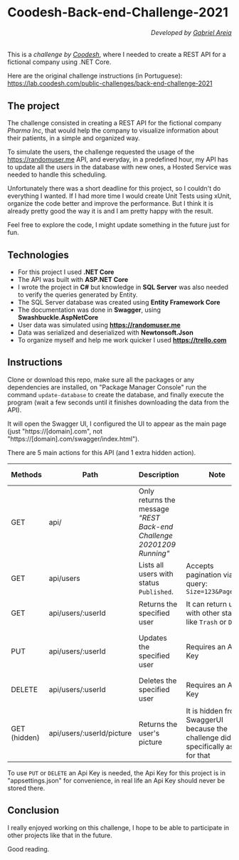 # Coodesh-Back-end-Challenge-2021
###### <p align="right">Developed by [Gabriel Areia](https://github.com/gabrielareia)</p>
This is a *challenge by [Coodesh](https://coodesh.com)*, where I needed to create a REST API for a fictional company using .NET Core.

Here are the original challenge instructions (in Portuguese): https://lab.coodesh.com/public-challenges/back-end-challenge-2021

## The project
The challenge consisted in creating a REST API for the fictional company *Pharma Inc*, that would help the company to visualize information about their patients, in a simple and organized way. 

To simulate the users, the challenge requested the usage of the https://randomuser.me API, and everyday, in a predefined hour, my API has to update all the users in the database with new ones, a Hosted Service was needed to handle this scheduling.

Unfortunately there was a short deadline for this project, so I couldn't do everything I wanted. If I had more time I would create Unit Tests using xUnit, organize the code better and improve the performance. But I think it is already pretty good the way it is and I am pretty happy with the result. 

Feel free to explore the code, I might update something in the future just for fun.

## Technologies
- For this project I used **.NET Core**
- The API was built with **ASP.NET Core**
- I wrote the project in **C#** but knowledge in **SQL Server** was also needed to verify the queries generated by Entity.
- The SQL Server database was created using **Entity Framework Core**
- The documentation was done in **Swagger**, using **Swashbuckle.AspNetCore**
- User data was simulated using **https://randomuser.me**
- Data was serialized and deserialized with **Newtonsoft.Json**
- To organize myself and help me work quicker I used **https://trello.com**

## Instructions
Clone or download this repo, make sure all the packages or any dependencies are installed, on "Package Manager Console" run the command ```update-database``` to create the database, and finally execute the program (wait a few seconds until it finishes downloading the data from the API).

It will open the Swagger UI, I configured the UI to appear as the main page (just "https://[domain].com", not "https://[domain].com/swagger/index.html").

There are 5 main actions for this API (and 1 extra hidden action).

| Methods | Path                | Description | Note | Status Code
| --------|-------------        | -----   | ------- | ----
| GET     | api/                |   Only returns the message _*"REST Back-end Challenge 20201209 Running"*_ | | <p align="center">```200```</p>
| GET     | api/users           |   Lists all users with status ```Published```. | Accepts pagination via query: <br>```Size=123&Page=456``` | <p align="center">```200``` ```404``` </p>
| GET     | api/users/:userId   |   Returns the specified user | It can return users with other status, like ```Trash``` or ```Draft``` | <p align="center">```200``` ```404```</p>
| PUT     | api/users/:userId   |   Updates the specified user | Requires an Api Key | <p align="center">```200``` ```404``` ```400``` ```500```</p>
| DELETE  | api/users/:userId   |   Deletes the specified user | Requires an Api Key | <p align="center">```204``` ```404```</p>
| GET (hidden)     | api/users/:userId/picture           |   Returns the user's picture | It is hidden from SwaggerUI because the challenge didn't specifically ask for that | <p align="center">```200``` ```404```</p>

To use ```PUT``` or ```DELETE``` an Api Key is needed, the Api Key for this project is in "appsettings.json" for convenience, in real life an Api Key should never be stored there.

## Conclusion

I really enjoyed working on this challenge, I hope to be able to participate in other projects like that in the future.

Good reading.

